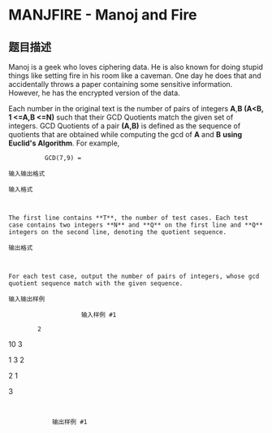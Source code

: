 # MANJFIRE - Manoj and Fire

## 题目描述

Manoj is a geek who loves ciphering data. He is also known for doing stupid things like setting fire in his room like a caveman. One day he does that and accidentally throws a paper containing some sensitive information. However, he has the encrypted version of the data.

Each number in the original text is the number of pairs of integers **A**,**B (A<B, 1 <=A,B <=N)** such that their GCD Quotients match the given set of integers. GCD Quotients of a pair **(A,B)** is defined as the sequence of quotients that are obtained while computing the gcd of **A** and **B** **using Euclid's Algorithm**. For example,

 `          GCD(7,9) = `

    输入输出格式

    输入格式

    

    The first line contains **T**, the number of test cases. Each test case contains two integers **N** and **Q** on the first line and **Q** integers on the second line, denoting the quotient sequence.

    输出格式

    

    For each test case, output the number of pairs of integers, whose gcd quotient sequence match with the given sequence.

    输入输出样例

                        输入样例 #1

            2

10 3

1 3 2

2 1

3
```


            输出样例 #1

            
```


            

    

    

<!--  -->

